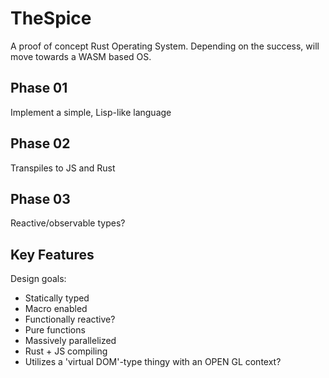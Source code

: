 # TheSpice
A proof of concept Rust Operating System. Depending on the success, will move towards a WASM based OS.


## Phase 01
Implement a simple, Lisp-like language 

## Phase 02
Transpiles to JS and Rust

## Phase 03
Reactive/observable types?

## Key Features
Design goals:
* Statically typed
* Macro enabled
* Functionally reactive?
* Pure functions
* Massively parallelized
* Rust + JS compiling
* Utilizes a 'virtual DOM'-type thingy with an OPEN GL context?

